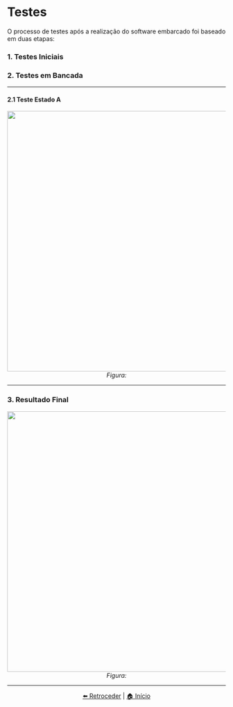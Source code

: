 # Testes

O processo de testes após a realização do software embarcado foi baseado em duas etapas:

### 1. Testes Iniciais


### 2. Testes em Bancada

---
#### 2.1 Teste Estado A
<div align="center">
  <img src="img/" alt="" width="600"/>
  <br>
  <em>Figura:</em>
</div>

---

### 3. Resultado Final
<div align="center">
  <img src="img/" alt="" width="600"/>
  <br>
  <em>Figura:</em>
</div>

--- 
<div align="center">

[⬅️ Retroceder](implementacao.md) | [🏠 Início](README.md)

</div>
